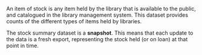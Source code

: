 An item of stock is any item held by the library that is available to the public, and catalogued in the library management system. This dataset provides counts of the different types of items held by libraries.

The stock summary dataset is a **snapshot**. This means that each update to the data is a fresh export, representing the stock held (or on loan) at that point in time.

